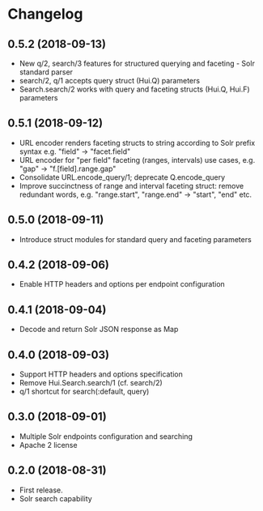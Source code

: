 # Changelog

## 0.5.2 (2018-09-13)

* New q/2, search/3 features for structured querying and faceting - Solr standard parser
* search/2, q/1 accepts query struct (Hui.Q) parameters
* Search.search/2 works with query and faceting structs (Hui.Q, Hui.F) parameters

## 0.5.1 (2018-09-12)

* URL encoder renders faceting structs to string according to Solr prefix syntax e.g. "field" -> "facet.field"
* URL encoder for "per field" faceting (ranges, intervals) use cases, e.g. "gap" -> "f.[field].range.gap"
* Consolidate URL.encode_query/1; deprecate Q.encode_query
* Improve succinctness of range and interval faceting struct: remove redundant words, e.g. "range.start", "range.end" -> "start", "end" etc.

## 0.5.0 (2018-09-11)

* Introduce struct modules for standard query and faceting parameters

## 0.4.2 (2018-09-06)

* Enable HTTP headers and options per endpoint configuration

## 0.4.1 (2018-09-04)

* Decode and return Solr JSON response as Map

## 0.4.0 (2018-09-03)

* Support HTTP headers and options specification
* Remove Hui.Search.search/1 (cf. search/2)
* q/1 shortcut for search(:default, query)

## 0.3.0 (2018-09-01)

* Multiple Solr endpoints configuration and searching
* Apache 2 license

## 0.2.0 (2018-08-31)

* First release.
* Solr search capability



